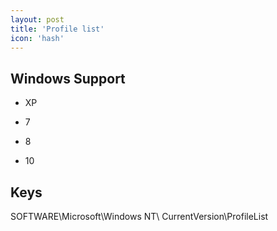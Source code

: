 ```yaml
---
layout: post
title: 'Profile list'
icon: 'hash'
---
```


## Windows Support

- XP

- 7

- 8

- 10



## Keys

SOFTWARE\Microsoft\Windows NT\ CurrentVersion\ProfileList


